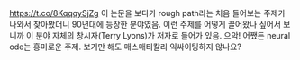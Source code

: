 https://t.co/8KqqqySjZg 이 논문을 보다가 rough path라는 처음 들어보는 주제가 나와서 찾아봤더니 90년대에 등장한 분야였음. 이런 주제를 어떻게 끌어왔나 싶어서 보니까 이 분야 자체의 창시자(Terry Lyons)가 저자로 들어가 있음. 으악!
어쨌든 neural ode는 흥미로운 주제. 보기만 해도 매스매티칼리 익싸이팅하지 않나요?